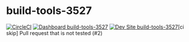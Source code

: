 # build-tools-3527

[![CircleCI](https://circleci.com/gh/pantheon-ci-bot/build-tools-3527.svg?style=shield)](https://circleci.com/gh/pantheon-ci-bot/build-tools-3527)
[![Dashboard build-tools-3527](https://img.shields.io/badge/dashboard-build_tools_3527-yellow.svg)](https://dashboard.pantheon.io/sites/d2fb347e-7b61-4ce2-8cec-5484825d390d#dev/code)
[![Dev Site build-tools-3527](https://img.shields.io/badge/site-build_tools_3527-blue.svg)](http://dev-build-tools-3527.pantheonsite.io/)[ci skip] Pull request that is not tested (#2)
